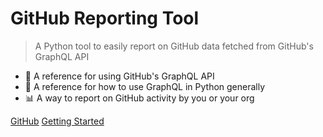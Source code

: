 # GitHub Reporting Tool
> A Python tool to easily report on GitHub data fetched from GitHub's GraphQL API

- 📡 A reference for using GitHub's GraphQL API
- 🐍 A reference for how to use GraphQL in Python generally
- 📊 A way to report on GitHub activity by you or your org

[GitHub](https://github.com/MichaelCurrin/github-reporting-py/)
[Getting Started](#github-reporting-py)
